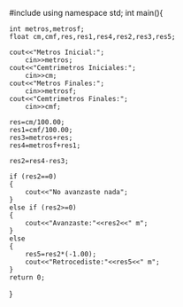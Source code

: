 #include <iostream>
using namespace std;
int main(){

    int metros,metrosf;
    float cm,cmf,res,res1,res4,res2,res3,res5;

    cout<<"Metros Inicial:";
        cin>>metros;
    cout<<"Cemtrimetros Iniciales:";
        cin>>cm;
    cout<<"Metros Finales:";
        cin>>metrosf;
    cout<<"Cemtrimetros Finales:";
        cin>>cmf;

    res=cm/100.00;
    res1=cmf/100.00;
	res3=metros+res;
    res4=metrosf+res1;

    res2=res4-res3;

    if (res2==0)
    {
        cout<<"No avanzaste nada";
    }
    else if (res2>=0)
    {
        cout<<"Avanzaste:"<<res2<<" m";
    }
    else
    {
        res5=res2*(-1.00);
        cout<<"Retrocediste:"<<res5<<" m";
    }
    return 0;
}

